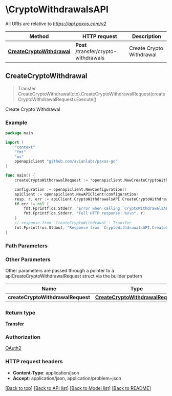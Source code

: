 # \CryptoWithdrawalsAPI

All URIs are relative to *https://api.paxos.com/v2*

Method | HTTP request | Description
------------- | ------------- | -------------
[**CreateCryptoWithdrawal**](CryptoWithdrawalsAPI.md#CreateCryptoWithdrawal) | **Post** /transfer/crypto-withdrawals | Create Crypto Withdrawal



## CreateCryptoWithdrawal

> Transfer CreateCryptoWithdrawal(ctx).CreateCryptoWithdrawalRequest(createCryptoWithdrawalRequest).Execute()

Create Crypto Withdrawal



### Example

```go
package main

import (
	"context"
	"fmt"
	"os"
	openapiclient "github.com/avianlabs/paxos-go"
)

func main() {
	createCryptoWithdrawalRequest := *openapiclient.NewCreateCryptoWithdrawalRequest("ProfileId_example", "DestinationAddress_example", "Asset_example", openapiclient.CryptoNetwork("BITCOIN")) // CreateCryptoWithdrawalRequest | 

	configuration := openapiclient.NewConfiguration()
	apiClient := openapiclient.NewAPIClient(configuration)
	resp, r, err := apiClient.CryptoWithdrawalsAPI.CreateCryptoWithdrawal(context.Background()).CreateCryptoWithdrawalRequest(createCryptoWithdrawalRequest).Execute()
	if err != nil {
		fmt.Fprintf(os.Stderr, "Error when calling `CryptoWithdrawalsAPI.CreateCryptoWithdrawal``: %v\n", err)
		fmt.Fprintf(os.Stderr, "Full HTTP response: %v\n", r)
	}
	// response from `CreateCryptoWithdrawal`: Transfer
	fmt.Fprintf(os.Stdout, "Response from `CryptoWithdrawalsAPI.CreateCryptoWithdrawal`: %v\n", resp)
}
```

### Path Parameters



### Other Parameters

Other parameters are passed through a pointer to a apiCreateCryptoWithdrawalRequest struct via the builder pattern


Name | Type | Description  | Notes
------------- | ------------- | ------------- | -------------
 **createCryptoWithdrawalRequest** | [**CreateCryptoWithdrawalRequest**](CreateCryptoWithdrawalRequest.md) |  | 

### Return type

[**Transfer**](Transfer.md)

### Authorization

[OAuth2](../README.md#OAuth2)

### HTTP request headers

- **Content-Type**: application/json
- **Accept**: application/json, application/problem+json

[[Back to top]](#) [[Back to API list]](../README.md#documentation-for-api-endpoints)
[[Back to Model list]](../README.md#documentation-for-models)
[[Back to README]](../README.md)

